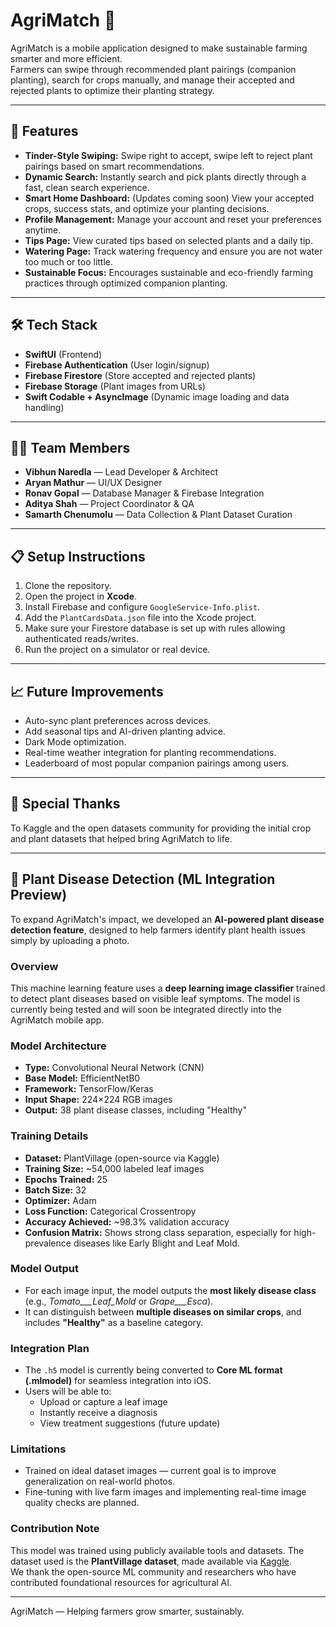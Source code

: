 # AgriMatch 🌱

AgriMatch is a mobile application designed to make sustainable farming smarter and more efficient.  
Farmers can swipe through recommended plant pairings (companion planting), search for crops manually, and manage their accepted and rejected plants to optimize their planting strategy.

---

## 🚀 Features

- **Tinder-Style Swiping:** Swipe right to accept, swipe left to reject plant pairings based on smart recommendations.
- **Dynamic Search:** Instantly search and pick plants directly through a fast, clean search experience.
- **Smart Home Dashboard:** (Updates coming soon) View your accepted crops, success stats, and optimize your planting decisions.
- **Profile Management:** Manage your account and reset your preferences anytime.
- **Tips Page:** View curated tips based on selected plants and a daily tip.
- **Watering Page:** Track watering frequency and ensure you are not water too much or too little.
- **Sustainable Focus:** Encourages sustainable and eco-friendly farming practices through optimized companion planting.

---

## 🛠 Tech Stack

- **SwiftUI** (Frontend)
- **Firebase Authentication** (User login/signup)
- **Firebase Firestore** (Store accepted and rejected plants)
- **Firebase Storage** (Plant images from URLs)
- **Swift Codable + AsyncImage** (Dynamic image loading and data handling)

---

## 👨‍💻 Team Members

- **Vibhun Naredla** — Lead Developer & Architect  
- **Aryan Mathur** — UI/UX Designer  
- **Ronav Gopal** — Database Manager & Firebase Integration  
- **Aditya Shah** — Project Coordinator & QA  
- **Samarth Chenumolu** — Data Collection & Plant Dataset Curation

---

## 📋 Setup Instructions

1. Clone the repository.
2. Open the project in **Xcode**.
3. Install Firebase and configure `GoogleService-Info.plist`.
4. Add the `PlantCardsData.json` file into the Xcode project.
5. Make sure your Firestore database is set up with rules allowing authenticated reads/writes.
6. Run the project on a simulator or real device.

---

## 📈 Future Improvements

- Auto-sync plant preferences across devices.
- Add seasonal tips and AI-driven planting advice.
- Dark Mode optimization.
- Real-time weather integration for planting recommendations.
- Leaderboard of most popular companion pairings among users.

---

## 🧠 Special Thanks
To Kaggle and the open datasets community for providing the initial crop and plant datasets that helped bring AgriMatch to life.

---

## 🤖 Plant Disease Detection (ML Integration Preview)

To expand AgriMatch's impact, we developed an **AI-powered plant disease detection feature**, designed to help farmers identify plant health issues simply by uploading a photo.

### Overview
This machine learning feature uses a **deep learning image classifier** trained to detect plant diseases based on visible leaf symptoms. The model is currently being tested and will soon be integrated directly into the AgriMatch mobile app.

### Model Architecture
- **Type:** Convolutional Neural Network (CNN)
- **Base Model:** EfficientNetB0
- **Framework:** TensorFlow/Keras
- **Input Shape:** 224×224 RGB images
- **Output:** 38 plant disease classes, including "Healthy"

### Training Details
- **Dataset:** PlantVillage (open-source via Kaggle)  
- **Training Size:** ~54,000 labeled leaf images  
- **Epochs Trained:** 25  
- **Batch Size:** 32  
- **Optimizer:** Adam  
- **Loss Function:** Categorical Crossentropy  
- **Accuracy Achieved:** ~98.3% validation accuracy  
- **Confusion Matrix:** Shows strong class separation, especially for high-prevalence diseases like Early Blight and Leaf Mold.

### Model Output
- For each image input, the model outputs the **most likely disease class** (e.g., *Tomato___Leaf_Mold* or *Grape___Esca*).
- It can distinguish between **multiple diseases on similar crops**, and includes **"Healthy"** as a baseline category.

### Integration Plan
- The `.h5` model is currently being converted to **Core ML format (.mlmodel)** for seamless integration into iOS.
- Users will be able to:
  - Upload or capture a leaf image
  - Instantly receive a diagnosis
  - View treatment suggestions (future update)

### Limitations
- Trained on ideal dataset images — current goal is to improve generalization on real-world photos.
- Fine-tuning with live farm images and implementing real-time image quality checks are planned.

### Contribution Note
This model was trained using publicly available tools and datasets. The dataset used is the **PlantVillage dataset**, made available via [Kaggle](https://www.kaggle.com/datasets/emmarex/plantdisease).  
We thank the open-source ML community and researchers who have contributed foundational resources for agricultural AI.

---

AgriMatch — Helping farmers grow smarter, sustainably.
